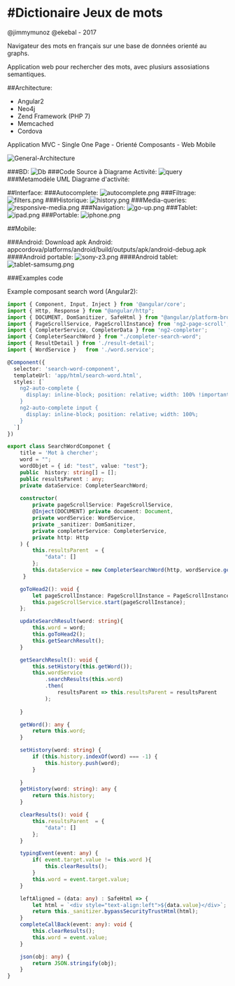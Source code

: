 #Dictionaire Jeux de mots
=======
@jimmymunoz @ekebal - 2017


Navigateur des mots en français sur une base de données orienté au graphs.

Application web pour rechercher des mots, avec plusiurs assosiations semantiques.


##Architecture:

* Angular2
* Neo4j
* Zend Framework (PHP 7)
* Memcached 
* Cordova 

Application MVC - Single One Page - Orienté Composants - Web Mobile

![General-Architecture](images/General-Architecture.png?raw=true "General-Architecture")

###BD:
![Db](images/db.png?raw=true "Db")
###Code Source à Diagrame Activité:
![query](images/db-query.png?raw=true "query")
###Metamodèle UML Diagrame d'activité:

##Interface:
###Autocomplete:
![autocomplete.png](images/autocomplete.png?raw=true "autocomplete.png")
###Filtrage:
![filters.png](images/filters.png?raw=true "filters.png")
###Historique:
![history.png](images/history.png?raw=true "history.png")
###Media-queries:
![responsive-media.png](images/responsive-media.png?raw=true "responsive-media.png")
###Navigation:
![go-up.png](images/go-up.png?raw=true "go-up.png")
###Tablet:
![ipad.png](images/ipad.png?raw=true "ipad.png")
###Portable:
![iphone.png](images/iphone.png?raw=true "iphone.png")

##Mobile:

###Android:
Download apk Android:
appcordova/platforms/android/build/outputs/apk/android-debug.apk
####Android portable:
![sony-z3.png](images/sony-z3.png?raw=true "sony-z3.png")
####Android tablet:
![tablet-samsumg.png](images/tablet-samsumg.png?raw=true "tablet-samsumg.png")


###Examples code

Example composant search word (Angular2):
```typescript
import { Component, Input, Inject } from '@angular/core';
import { Http, Response } from "@angular/http";
import { DOCUMENT, DomSanitizer, SafeHtml } from "@angular/platform-browser";
import { PageScrollService, PageScrollInstance} from 'ng2-page-scroll';
import { CompleterService, CompleterData } from 'ng2-completer';
import { CompleterSearchWord } from "./completer-search-word";
import { ResultDetail } from './result-detail';
import { WordService }   from './word.service';

@Component({
  selector: 'search-word-component',
  templateUrl: 'app/html/search-word.html',
  styles: [`
    ng2-auto-complete {
      display: inline-block; position: relative; width: 100% !important;
    }
    ng2-auto-complete input {
      display: inline-block; position: relative; width: 100%;
    }
  `]
})

export class SearchWordComponet {
    title = 'Mot à chercher';
    word = "";
    wordObjet = { id: "test", value: "test"};
    public  history: string[] = [];
    public resultsParent : any;
    private dataService: CompleterSearchWord;
    
    constructor(
        private pageScrollService: PageScrollService, 
        @Inject(DOCUMENT) private document: Document,
        private wordService: WordService,
        private _sanitizer: DomSanitizer,
        private completerService: CompleterService,
        private http: Http
    ) {
        this.resultsParent  = {
            "data": []
        };
        this.dataService = new CompleterSearchWord(http, wordService.getfindWordsUrl() + '?word=');
     }

    goToHead2(): void {
        let pageScrollInstance: PageScrollInstance = PageScrollInstance.simpleInstance(this.document, '#search-word-section');
        this.pageScrollService.start(pageScrollInstance);
    };  

    updateSearchResult(word: string){
        this.word = word;
        this.goToHead2();
        this.getSearchResult();
    }

    getSearchResult(): void {
        this.setHistory(this.getWord());
        this.wordService
            .searchResults(this.word)
            .then(
                resultsParent => this.resultsParent = resultsParent
            );
           
    }

    getWord(): any {
        return this.word;
    }

    setHistory(word: string) {
        if (this.history.indexOf(word) === -1) {
            this.history.push(word);
        }  
        
    }
    getHistory(word: string): any {
        return this.history;
    }

    clearResults(): void {
        this.resultsParent  = {
            "data": []
        };
    }

    typingEvent(event: any) {
        if( event.target.value != this.word ){
            this.clearResults();
        }
        this.word = event.target.value;
    }

    leftAligned = (data: any) : SafeHtml => {
        let html = `<div style="text-align:left">${data.value}</div>`;
        return this._sanitizer.bypassSecurityTrustHtml(html);
    }
    completeCallBack(event: any): void {
        this.clearResults();
        this.word = event.value;
    }

    json(obj: any) {
        return JSON.stringify(obj);
    }
}
```
